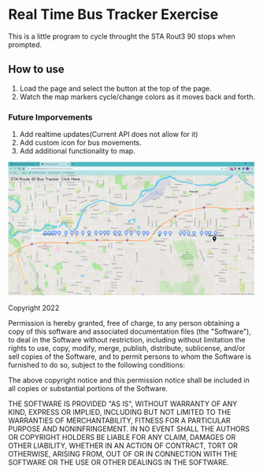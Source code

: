 # Real Time Bus Tracker Exercise

This is a little program to cycle throught the STA Rout3 90 stops when prompted. 

## How to use
1. Load the page and select the button at the top of the page. 
2. Watch the map markers cycle/change colors as it moves back and forth.

### Future Imporvements
1. Add realtime updates(Current API does not allow for it)
2. Add custom icon for bus movements.
3. Add additional functionality to map. 

<img src= "STARoute.png" width='500'/>

Copyright 2022

Permission is hereby granted, free of charge, to any person obtaining a copy of this software and associated documentation files (the "Software"), to deal in the Software without restriction, including without limitation the rights to use, copy, modify, merge, publish, distribute, sublicense, and/or sell copies of the Software, and to permit persons to whom the Software is furnished to do so, subject to the following conditions:

The above copyright notice and this permission notice shall be included in all copies or substantial portions of the Software.

THE SOFTWARE IS PROVIDED "AS IS", WITHOUT WARRANTY OF ANY KIND, EXPRESS OR IMPLIED, INCLUDING BUT NOT LIMITED TO THE WARRANTIES OF MERCHANTABILITY, FITNESS FOR A PARTICULAR PURPOSE AND NONINFRINGEMENT. IN NO EVENT SHALL THE AUTHORS OR COPYRIGHT HOLDERS BE LIABLE FOR ANY CLAIM, DAMAGES OR OTHER LIABILITY, WHETHER IN AN ACTION OF CONTRACT, TORT OR OTHERWISE, ARISING FROM, OUT OF OR IN CONNECTION WITH THE SOFTWARE OR THE USE OR OTHER DEALINGS IN THE SOFTWARE.
